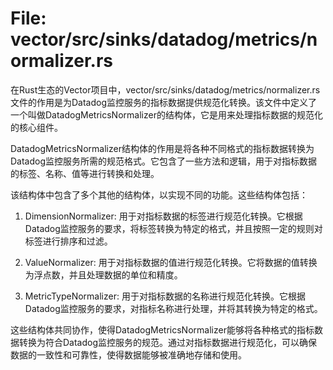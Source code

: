 # File: vector/src/sinks/datadog/metrics/normalizer.rs

在Rust生态的Vector项目中，vector/src/sinks/datadog/metrics/normalizer.rs文件的作用是为Datadog监控服务的指标数据提供规范化转换。该文件中定义了一个叫做DatadogMetricsNormalizer的结构体，它是用来处理指标数据的规范化的核心组件。

DatadogMetricsNormalizer结构体的作用是将各种不同格式的指标数据转换为Datadog监控服务所需的规范格式。它包含了一些方法和逻辑，用于对指标数据的标签、名称、值等进行转换和处理。

该结构体中包含了多个其他的结构体，以实现不同的功能。这些结构体包括：

1. DimensionNormalizer: 用于对指标数据的标签进行规范化转换。它根据Datadog监控服务的要求，将标签转换为特定的格式，并且按照一定的规则对标签进行排序和过滤。

2. ValueNormalizer: 用于对指标数据的值进行规范化转换。它将数据的值转换为浮点数，并且处理数据的单位和精度。

3. MetricTypeNormalizer: 用于对指标数据的名称进行规范化转换。它根据Datadog监控服务的要求，对指标名称进行处理，并将其转换为特定的格式。

这些结构体共同协作，使得DatadogMetricsNormalizer能够将各种格式的指标数据转换为符合Datadog监控服务的规范。通过对指标数据进行规范化，可以确保数据的一致性和可靠性，使得数据能够被准确地存储和使用。

